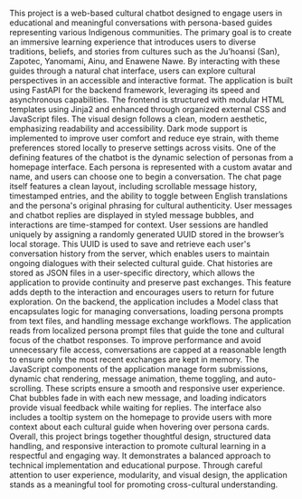 This project is a web-based cultural chatbot designed to engage users in educational and meaningful conversations with persona-based guides representing various Indigenous communities. The primary goal is to create an immersive learning experience that introduces users to diverse traditions, beliefs, and stories from cultures such as the Ju’hoansi (San), Zapotec, Yanomami, Ainu, and Enawene Nawe. By interacting with these guides through a natural chat interface, users can explore cultural perspectives in an accessible and interactive format. The application is built using FastAPI for the backend framework, leveraging its speed and asynchronous capabilities. The frontend is structured with modular HTML templates using Jinja2 and enhanced through organized external CSS and JavaScript files. The visual design follows a clean, modern aesthetic, emphasizing readability and accessibility. Dark mode support is implemented to improve user comfort and reduce eye strain, with theme preferences stored locally to preserve settings across visits. One of the defining features of the chatbot is the dynamic selection of personas from a homepage interface. Each persona is represented with a custom avatar and name, and users can choose one to begin a conversation. The chat page itself features a clean layout, including scrollable message history, timestamped entries, and the ability to toggle between English translations and the persona's original phrasing for cultural authenticity. User messages and chatbot replies are displayed in styled message bubbles, and interactions are time-stamped for context. User sessions are handled uniquely by assigning a randomly generated UUID stored in the browser’s local storage. This UUID is used to save and retrieve each user's conversation history from the server, which enables users to maintain ongoing dialogues with their selected cultural guide. Chat histories are stored as JSON files in a user-specific directory, which allows the application to provide continuity and preserve past exchanges. This feature adds depth to the interaction and encourages users to return for future exploration. On the backend, the application includes a Model class that encapsulates logic for managing conversations, loading persona prompts from text files, and handling message exchange workflows. The application reads from localized persona prompt files that guide the tone and cultural focus of the chatbot responses. To improve performance and avoid unnecessary file access, conversations are capped at a reasonable length to ensure only the most recent exchanges are kept in memory. The JavaScript components of the application manage form submissions, dynamic chat rendering, message animation, theme toggling, and auto-scrolling. These scripts ensure a smooth and responsive user experience. Chat bubbles fade in with each new message, and loading indicators provide visual feedback while waiting for replies. The interface also includes a tooltip system on the homepage to provide users with more context about each cultural guide when hovering over persona cards. Overall, this project brings together thoughtful design, structured data handling, and responsive interaction to promote cultural learning in a respectful and engaging way. It demonstrates a balanced approach to technical implementation and educational purpose. Through careful attention to user experience, modularity, and visual design, the application stands as a meaningful tool for promoting cross-cultural understanding.

